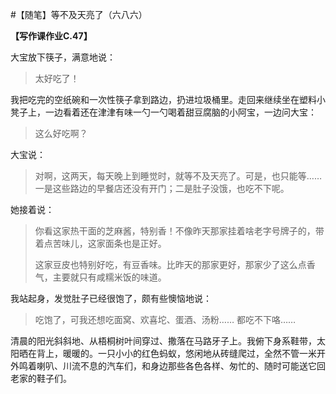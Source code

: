 #【随笔】等不及天亮了（六八六）

**【写作课作业C.47】**

大宝放下筷子，满意地说：

> 太好吃了！

我把吃完的空纸碗和一次性筷子拿到路边，扔进垃圾桶里。走回来继续坐在塑料小凳子上，一边看着还在津津有味一勺一勺喝着甜豆腐脑的小阿宝，一边问大宝：

> 这么好吃啊？

大宝说：

> 对啊，这两天，每天晚上到睡觉时，就等不及天亮了。可是，也只能等……一是这些路边的早餐店还没有开门；二是肚子没饿，也吃不下呢。

她接着说：

> 你看这家热干面的芝麻酱，特别香！不像昨天那家挂着啥老字号牌子的，带着点苦味儿，这家面条也是正好。
>
> 这家豆皮也特别好吃，有豆香味。比昨天的那家更好，那家少了这么点香气，主要就只有咸糯米饭的味道。

我站起身，发觉肚子已经很饱了，颇有些懊恼地说：

> 吃饱了，可我还想吃面窝、欢喜坨、蛋酒、汤粉…… 都吃不下咯……

清晨的阳光斜斜地、从梧桐树叶间穿过、撒落在马路牙子上。我俯下身系鞋带，太阳晒在背上，暖暖的。一只小小的红色蚂蚁，悠闲地从砖缝爬过，全然不管一米开外鸣着喇叭、川流不息的汽车们，和身边那些各色各样、匆忙的、随时可能送它回老家的鞋子们。